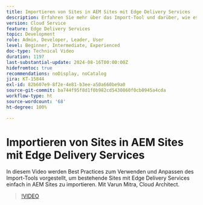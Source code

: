 ```yaml
---
title: Importieren von Sites in AEM Sites mit Edge Delivery Services
description: Erfahren Sie mehr über das Import-Tool und darüber, wie es Ihnen ermöglicht, Sites mit Edge Delivery Services einfach in AEM Sites zu importieren.
version: Cloud Service
feature: Edge Delivery Services
topic: Development
role: Admin, Developer, Leader, User
level: Beginner, Intermediate, Experienced
doc-type: Technical Video
duration: 1197
last-substantial-update: 2024-08-16T00:00:00Z
hidefromtoc: true
recommendations: noDisplay, noCatalog
jira: KT-15844
exl-id: 82b607e9-8f2e-4e81-b3ee-a50a660be9a0
source-git-commit: ba744f95f8d1f0b982cd5430860f0cb0945a4cda
workflow-type: ht
source-wordcount: '68'
ht-degree: 100%

---
```


# Importieren von Sites in AEM Sites mit Edge Delivery Services

In diesem Video werden Best Practices zum Verwenden und Anpassen des Import-Tools vorgestellt, um bestehende Sites mit Edge Delivery Services einfach in AEM Sites zu importieren. Mit Varun Mitra, Cloud Architect.

>[!VIDEO](https://video.tv.adobe.com/v/3431603/?learn=on)
